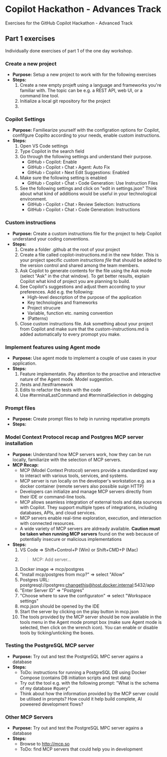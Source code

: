 # Copilot Hackathon - Advances Track
Exercises for the GitHub Copilot Hackathon - Advanced Track

## Part 1 exercises
Individually done exercises of part 1 of the one day workshop.

### Create a new project
* **Purpose:** Setup a new project to work with for the following exercises
* **Steps:**
    1. Create a new empty projeft using a language and frameworks you're familiar with. The topic can be e.g. a REST API, web UI, or a command line tool.
    2. Initialize a local git repository for the project
    3. 

### Copilot Settings
* **Purpose:** Familiearize yourself with the configration options for Copilot, confifgure Copilto according to your needs, enable custom instructions.
* **Steps:**
    1. Open VS Code settings
    2. Type Copilot in the search field
    3. Go through the following settings and understand their purpose.
        - GitHub › Copilot: Enable
        - GitHub › Copilot › Chat › Agent: Auto Fix
        - GitHub › Copilot › Next Edit Suggestions: Enabled
    4. Make sure the following setting is enabled
        - GitHub › Copilot › Chat › Code Generation: Use Instruction Files
    5. See the following settings and click on "edit in settings.json" Think about what kind of additions would be useful in your technological environment.
        - GitHub › Copilot › Chat › Review Selection: Instructions
        - GitHub › Copilot › Chat › Code Generation: Instructions

### Custom instructions
* **Purpose:** Create a custom instructions file for the project to help Copilot understand your coding conventions.
* **Steps:**
    1. Create a folder .github at the root of your project
    2. Create a file called copilot-instructions.md in the new folder. This is your project specific *custom instructions file* that should be added to the version control and shared among the team members.
    3. Ask Copilot to generate contents for the file using the Ask mode (select "Ask" in the chat window). To get better results, explain Copilot what kind of project you are planning to build.
    4. See Copilot's suggestions and adjust them according to your preferences. Add e.g. the following:
        - High-level description of the purpose of the application
        - Key technologies and frameworks
        - Project strucure
        - Variable, function etc. naming convention
        - (Patterns)
    5. Close custom instructions file. Ask something about your project from Copilot and make sure that the custom-instructions.md is added automatically to every promopt you make.

### Implement features using Agent mode
* **Purpose:** Use agent mode to implement a couple of use cases in your application.
* **Steps:**
    1. Feature implementatin. Pay attention to the proactive and interactive nature of the Agent mode. Model suggestion.
    2. /tests and /testframework
    3. Edits to refactor the tests with the code
    4. Use #terminalLastCommand and #terminalSelection in debgging
    

### Prompt files
* **Purpose:** Create prompt files to help in running repetative prompts
* **Steps:**

### Model Context Protocol recap and Postgres MCP server installation

* **Purpose:** Understand how MCP servers work, how they can be run locally, familiarize with the selection of MCP servers.
* **MCP Recap:**
    * MCP (Model Context Protocol) servers provide a standardized way to interact with various tools, services, and systems.
    * MCP server is run locally on the developer's workstation e.g. as a docker container (remote servers also possible suign HTTP)
    * Developers can initialize and manage MCP servers directly from their IDE or command-line tools.
    * MCP allows seamless integration of external tools and data sourvces with Copilot. They support multiple types of integrations, including databases, APIs, and cloud services.
    * MCP servers enable real-time exploration, execution, and interaction with connected resources.
    * A wide variety of MCP servers are aldready available. **Caution must be taken when running MCP servers** found on the web because of potentially insecure or malicious implementations
* **Steps:**
    1. VS Code => Shift+Control+P (Win) or Shift+CMD+P (Mac)
    2. > MCP: Add server...
    3. Docker image => mcp/postgres
    4. "Install mcp/postgres from mcp?" => select "Allow"
    5. Postgres URL: postgresql://postgres:changethis@host.docker.internal:5432/app
    6. "Enter Server ID" => "Postgres"
    7. "Choose where to save the configuraton" => select "Workspace settings"
    8. mcp.json should be opened by the IDE
    9. Start the server by clicking on the play button in mcp.json
    10. The tools provided by the MCP server should be now available in the tools menu in the Agent mode prompt box (make sure Agent mode is selected, then click on the wrench icon). You can enable or disable tools by ticking/unticking the boxes.


### Testing the PostgreSQL MCP server
* **Purpose:** Try out and test the PostgreSQL MPC server agains a database
* **Steps:**
    * ToDo: instructions for running a PostgreSQL DB using Docker Compose (contains DB initiation scripts and test data)
    * Try out the tool e.g. with the following prompt: "What is the schema of my database #query"
    * Think about how the information provided by the MCP server could be utilised in prompts? How could it help build complete, AI poweered development flows?

### Other MCP Servers
* **Purpose:** Try out and test the PostgreSQL MPC server agains a database
* **Steps:**
    * Browse to http://mcp.so
    * ToDo: find MCP servers that could help you in development

